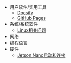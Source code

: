 - 用户软件/实用工具
	- [Docsify](docsify.md)
	- [GitHub Pages](github_pages.md)
- 系统/系统软件
	- [Linux相关问题](Linux.md)
- 网络
- 编程语言
- 硬件
	- [Jetson Nano启动和连接](jetson_nano.md)